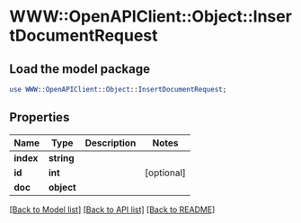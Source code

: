 # WWW::OpenAPIClient::Object::InsertDocumentRequest

## Load the model package
```perl
use WWW::OpenAPIClient::Object::InsertDocumentRequest;
```

## Properties
Name | Type | Description | Notes
------------ | ------------- | ------------- | -------------
**index** | **string** |  | 
**id** | **int** |  | [optional] 
**doc** | **object** |  | 

[[Back to Model list]](../README.md#documentation-for-models) [[Back to API list]](../README.md#documentation-for-api-endpoints) [[Back to README]](../README.md)


